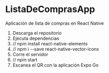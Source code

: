 # ListaDeComprasApp
Aplicación de lista de compras en React Native

1) Descarga el repositorio
2) Ejecuta dependencias
3) // npm install react-native-elements
4) // npm i --save react-native-vector-icons
5) Corre el servidor
6) // npm start
7) Escanea el QR con la aplicación Expo Go


